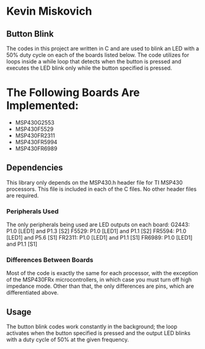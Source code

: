 # Kevin Miskovich

## Button Blink
The codes in this project are written in C and are used to blink an LED with a 50% duty cycle on each of the boards listed below. The code utilizes for loops inside a while loop that detects when the button is pressed and executes the LED blink only while the button specified is pressed.

# The Following Boards Are Implemented:
* MSP430G2553
* MSP430F5529
* MSP430FR2311
* MSP430FR5994
* MSP430FR6989

## Dependencies
This library only depends on the MSP430.h header file for TI MSP430 processors. This file is included in each of the C files. No other header files are required.

### Peripherals Used
The only peripherals being used are LED outputs on each board:
G2443: P1.0 [LED1] and P1.3 [S2] 
F5529: P1.0 [LED1] and P1.1 [S2]
FR5594: P1.0 [LED1] and P5.6 [S1]
FR2311: P1.0 [LED1] and P1.1 [S1]
FR6989: P1.0 [LED1] and P1.1 [S1]

### Differences Between Boards
Most of the code is exactly the same for each processor, with the exception of the MSP430FRx microcontrollers, in which case you must turn off high impedance mode. Other than that, the only differences are pins, which are differentiated above.

## Usage
The button blink codes work constantly in the background; the loop activates when the button specified is pressed and the output LED blinks with a duty cycle of 50% at the given frequency.

